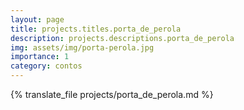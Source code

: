 ```yaml
---
layout: page
title: projects.titles.porta_de_perola
description: projects.descriptions.porta_de_perola
img: assets/img/porta-perola.jpg
importance: 1
category: contos
---
```


{% translate_file projects/porta_de_perola.md %}
